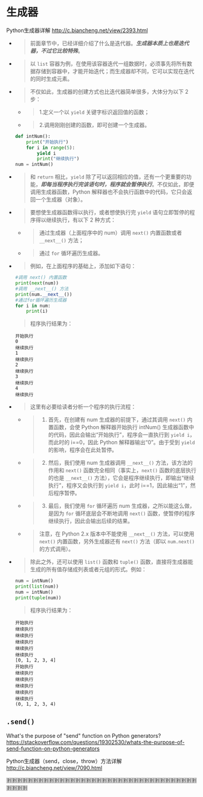 
# 生成器

Python生成器详解 http://c.biancheng.net/view/2393.html
- > 前面章节中，已经详细介绍了什么是迭代器。***生成器本质上也是迭代器，不过它比较特殊***。
- > 以 `list` 容器为例，在使用该容器迭代一组数据时，必须事先将所有数据存储到容器中，才能开始迭代；而生成器却不同，它可以实现在迭代的同时生成元素。
- > 不仅如此，生成器的创建方式也比迭代器简单很多，大体分为以下 2 步：
  * > 1.定义一个以 `yield` 关键字标识返回值的函数；
  * > 2.调用刚刚创建的函数，即可创建一个生成器。
  ```py
  def intNum():
      print("开始执行")
      for i in range(5):
          yield i
          print("继续执行")
  num = intNum()
  ```
- > 和 `return` 相比，`yield` 除了可以返回相应的值，还有一个更重要的功能，***即每当程序执行完该语句时，程序就会暂停执行***。不仅如此，即便调用生成器函数，Python 解释器也不会执行函数中的代码，它只会返回一个生成器（对象）。
- > 要想使生成器函数得以执行，或者想使执行完 `yield` 语句立即暂停的程序得以继续执行，有以下 2 种方式：
  * > 通过生成器（上面程序中的 num）调用 `next()` 内置函数或者 `__next__()` 方法；
  * > 通过 `for` 循环遍历生成器。
- > 例如，在上面程序的基础上，添加如下语句：
  ```py
  #调用 next() 内置函数
  print(next(num))
  #调用 __next__() 方法
  print(num.__next__())
  #通过for循环遍历生成器
  for i in num:
      print(i)
  ```
  > 程序执行结果为：
  ```console
  开始执行
  0
  继续执行
  1
  继续执行
  2
  继续执行
  3
  继续执行
  4
  继续执行
  ```
- > 这里有必要给读者分析一个程序的执行流程：
  * > 1) 首先，在创建有 num 生成器的前提下，通过其调用 `next()` 内置函数，会使 Python 解释器开始执行 intNum() 生成器函数中的代码，因此会输出“开始执行”，程序会一直执行到 `yield i`，而此时的 i==0，因此 Python 解释器输出“0”。由于受到 `yield` 的影响，程序会在此处暂停。
  * > 2) 然后，我们使用 num 生成器调用 `__next__()` 方法，该方法的作用和 `next()` 函数完全相同（事实上，`next()` 函数的底层执行的也是 `__next__()` 方法），它会是程序继续执行，即输出“继续执行”，程序又会执行到 `yield i`，此时 i==1，因此输出“1”，然后程序暂停。
  * > 3) 最后，我们使用 `for` 循环遍历 num 生成器，之所以能这么做，是因为 `for` 循环底层会不断地调用 `next()` 函数，使暂停的程序继续执行，因此会输出后续的结果。
  * > 注意，在 Python 2.x 版本中不能使用 `__next__()` 方法，可以使用 `next()` 内置函数，另外生成器还有 `next()` 方法（即以 `num.next()` 的方式调用）。
- > 除此之外，还可以使用 `list()` 函数和 `tuple()` 函数，直接将生成器能生成的所有值存储成列表或者元组的形式。例如：
  ```py
  num = intNum()
  print(list(num))
  num = intNum()
  print(tuple(num))
  ```
  > 程序执行结果为：
  ```console
  开始执行
  继续执行
  继续执行
  继续执行
  继续执行
  继续执行
  [0, 1, 2, 3, 4]
  开始执行
  继续执行
  继续执行
  继续执行
  继续执行
  继续执行
  (0, 1, 2, 3, 4)
  ```

## `.send()`

What's the purpose of "send" function on Python generators? https://stackoverflow.com/questions/19302530/whats-the-purpose-of-send-function-on-python-generators

Python生成器（send，close，throw）方法详解 http://c.biancheng.net/view/7090.html

:u5272::u5272::u5272::u5272::u5272::u5272::u5272::u5272::u5272::u5272::u5272::u5272::u5272::u5272::u5272::u5272::u5272::u5272::u5272::u5272::u5272::u5272::u5272::u5272::u5272::u5272::u5272::u5272::u5272::u5272::u5272::u5272::u5272::u5272::u5272::u5272::u5272::u5272::u5272::u5272:
